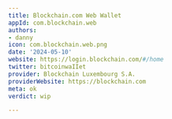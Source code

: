 ```yaml
---
title: Blockchain.com Web Wallet
appId: com.blockchain.web
authors:
- danny
icon: com.blockchain.web.png
date: '2024-05-10'
website: https://login.blockchain.com/#/home
twitter: bitcoinwaIIet
provider: Blockchain Luxembourg S.A.
providerWebsite: https://blockchain.com
meta: ok
verdict: wip

---
```


